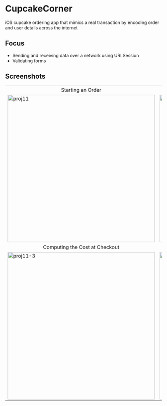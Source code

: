 # CupcakeCorner
iOS cupcake ordering app that mimics a real transaction by encoding order and user details across the internet

## Focus
* Sending and receiving data over a network using URLSession
* Validating forms

## Screenshots
<table>
  <tr>
    <td align="middle">Starting an Order</td>
    <td align="middle">Entering Delivery Details</td>
  </tr>
  <tr>
    <td><img width="473" alt="proj11" src="https://user-images.githubusercontent.com/29722295/200740638-c4491e9e-be07-44dc-b694-c1919fd1e34c.png"/></td>
    <td><img width="473" alt="proj11-2" src="https://user-images.githubusercontent.com/29722295/200740651-b99dbfa9-4d05-4915-9272-00919070b4f6.png"/></td>
  </tr>
  <tr>
    <td align="middle">Computing the Cost at Checkout</td>
    <td align="middle">Placing an Order</td>
  </tr>
  <tr>
    <td><img width="473" alt="proj11-3" src="https://user-images.githubusercontent.com/29722295/200740686-2a93d6b9-0ad7-4f80-a251-b925932be24b.png"/></td>
    <td><img width="473" alt="proj11-4" src="https://user-images.githubusercontent.com/29722295/200740983-77fbe81b-a488-4ee3-add7-7b7354c68fef.png"/></td>
  </tr>
</table>
